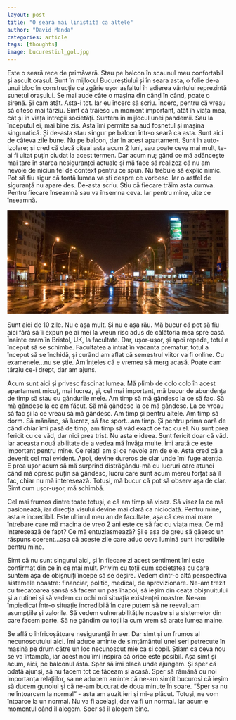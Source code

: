 ```yaml
---
layout: post
title: "O seară mai liniștită ca altele"
author: "David Manda"
categories: article
tags: [thoughts]
image: bucurestiul_gol.jpg
---
```


Este o seară rece de primăvară. Stau pe balcon în scaunul meu confortabil și ascult orașul. Sunt în mijlocul Bucureștiului și în seara asta, o folie de-a unui bloc în construcție ce zgârie ușor asfaltul în adierea vântului reprezintă sunetul orașului. Se mai aude câte o mașina din când în când, poate o sirenă. Și cam atât. Asta-i tot. Iar eu încerc să scriu. Încerc, pentru că vreau să citesc mai târziu. Simt că trăiesc un moment important, atât în viața mea, cât și în viața întregii societăți. Suntem în mijlocul unei pandemii. Sau la începutul ei, mai bine zis. Asta îmi permite sa aud foșnetul și mașina singuratică. Și de-asta stau singur pe balcon într-o seară ca asta. Sunt aici de câteva zile bune. Nu pe balcon, dar în acest apartament. Sunt în auto-izolare; și cred că dacă citeai asta acum 2 luni, sau poate ceva mai mult, te-ai fi uitat puțin ciudat la acest termen. Dar acum nu; gând ce mă adâncește mai tare în starea nesiguranței actuale și mă face să realizez că nu am nevoie de niciun fel de context pentru ce spun. Nu trebuie să explic nimic. Pot să fiu sigur că toată lumea va ști despre ce vorbesc. Iar o astfel de siguranță nu apare des. De-asta scriu. Știu că fiecare trăim asta cumva. Pentru fiecare înseamnă sau va însemna ceva. Iar pentru mine, uite ce înseamnă.

![image](/assets/img/bucurestiul_gol.jpg)

Sunt aici de 10 zile. Nu e așa mult. Și nu e așa rău. Mă bucur că pot să fiu aici fără să îi expun pe ai mei la vreun risc adus de călătoria mea spre casă. Înainte eram în Bristol, UK, la facultate. Dar, ușor-ușor, și apoi repede, totul a început să se schimbe. Facultatea a intrat în vacanta prematur, totul a început să se închidă, și curând am aflat că semestrul viitor va fi online. Cu examenele...nu se știe. Am înțeles că e vremea să merg acasă. Poate cam târziu ce-i drept, dar am ajuns.

Acum sunt aici și privesc fascinat lumea. Mă plimb de colo colo în acest apartament micuț, mai lucrez, și, cel mai important, mă bucur de abundența de timp să stau cu gândurile mele. Am timp să mă gândesc la ce să fac. Să mă gândesc la ce am făcut. Să mă gândesc la ce mă gândesc. La ce vreau să fac și la ce vreau să mă gândesc. Am timp și pentru altele. Am timp să dorm. Să mănânc, să lucrez, să fac sport...am timp. Și pentru prima oară de când chiar îmi pasă de timp, am timp să văd exact ce fac cu el. Nu sunt prea fericit cu ce văd, dar nici prea trist. Nu asta e ideea. Sunt fericit doar că văd. Iar aceasta nouă abilitate de a vedea mă învăța multe. Îmi arată ce este important pentru mine. Ce relații am și ce nevoie am de ele. Asta cred că a devenit cel mai evident. Apoi, devine dureros de clar unde îmi fuge atenția. E prea ușor acum să mă surprind distrăgându-mă cu lucruri care atunci când mă opresc puțin să gândesc, lucru care sunt acum mereu forțat să îl fac, chiar nu mă interesează. Totuși, mă bucur că pot să observ așa de clar. Simt cum ușor-ușor, mă schimbă.

Cel mai frumos dintre toate totuși, e că am timp să visez. Să visez la ce mă pasionează, iar direcția visului devine mai clară ca niciodată. Pentru mine, asta e incredibil. Este ultimul meu an de facultate, așa că cea mai mare întrebare care mă macina de vreo 2 ani este ce să fac cu viața mea. Ce mă interesează de fapt? Ce mă entuziasmează? Și e așa de greu să găsesc un răspuns coerent...așa că aceste zile care aduc ceva lumină sunt incredibile pentru mine.

Simt că nu sunt singurul aici, și în fiecare zi acest sentiment îmi este confirmat din ce în ce mai mult. Privim cu toții cum societatea cu care suntem așa de obișnuiți începe să se deșire. Vedem dintr-o altă perspectiva sistemele noastre: financiar, politic, medical, de aprovizionare. Ne-am trezit cu trecatoarea șansă să facem un pas înapoi, să ieșim din ceața obișnuitului și a rutinei și să vedem cu ochi noi situația existenței noastre. Ne-am împiedicat într-o situație incredibilă în care putem să ne reevaluam asumpțiile și valorile. Să vedem vulnerabilitățile noastre și a sistemelor din care facem parte. Să ne gândim cu toții la cum vrem să arate lumea maine.

Se află o înfricoșătoare nesiguranță în aer. Dar simt și un frumos al necunoscutului aici. Îmi aduce aminte de simțământul unei seri petrecute în mașină pe drum către un loc necunoscut mie ca și copil. Știam ca ceva nou se va întampla, iar acest nou îmi inspira că orice este posibil. Așa simt și acum, aici, pe balconul ăsta. Sper să îmi placă unde ajungem. Și sper că odată ajunși, să nu facem tot ce făceam și acasă. Sper să rămână cu noi importanța relațiilor, sa ne aducem aminte că ne-am simțit bucuroși că ieșim să ducem gunoiul și că ne-am bucurat de doua minute în soare. “Sper sa nu ne întoarcem la normal” - asta am auzit ieri și mi-a plăcut. Totuși, ne vom întoarce la un normal. Nu va fi același, dar va fi un normal. Iar acum e momentul când îl alegem. Sper să îl alegem bine.
